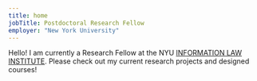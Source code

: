 ```yaml
---
title: home
jobTitle: Postdoctoral Research Fellow
employer: "New York University"
---
```


Hello! I am currently a Research Fellow at the NYU <a href="https://www.law.nyu.edu/centers/ili">INFORMATION LAW INSTITUTE</a>. Please check out my current research projects and designed courses!